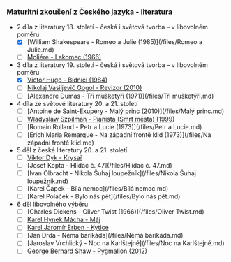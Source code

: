 ### Maturitní zkoušení z Českého jazyka - literatura

- 2 díla z literatury 18. století – česká i světová tvorba – v libovolném poměru
  - [x] [William Shakespeare - Romeo a Julie (1985)](/files/Romeo a Julie.md)
  - [ ] [Moliére - Lakomec (1966)](/files/Lakomec.md)

- 3 díla z literatury 19. století – česká i světová tvorba – v libovolném poměru
  - [x] [Victor Hugo - Bídníci (1984)](/files/Bídníci.md)
  - [ ] [Nikolaj Vasiljevič Gogol - Revizor (2010)](/files/Revizor.md)
  - [ ] [Alexandre Dumas - Tři mušketýři (1971)](/files/Tři mušketýři.md)

- 4 díla ze světové literatury 20. a 21. století
  - [ ] [Antoine de Saint-Exupéry - Malý princ (2010)](/files/Malý princ.md)
  - [ ] [Wladyslaw Szpilman - Pianista (Smrt města) (1999)](/files/Pianista.md)
  - [ ] [Romain Rolland - Petr a Lucie (1973)](/files/Petr a Lucie.md)
  - [ ] [Erich Maria Remarque - Na západní frontě klid (1973)](/files/Na západní frontě klid.md)

- 5 děl z české literatury 20. a 21. století
  - [ ] [Viktor Dyk - Krysař](/files/Krysař.md)
  - [ ] [Josef Kopta - Hlídač č. 47](/files/Hlídač č. 47.md)
  - [ ] [Ivan Olbracht - Nikola Šuhaj loupežník](/files/Nikola Šuhaj loupežník.md)
  - [ ] [Karel Čapek - Bílá nemoc](/files/Bílá nemoc.md)
  - [ ] [Karel Poláček - Bylo nás pět](/files/Bylo nás pět.md)

- 6 děl libovolného výběru
  - [ ] [Charles Dickens - Oliver Twist (1966)](/files/Oliver Twist.md)
  - [ ] [Karel Hynek Mácha - Máj ](/files/Máj.md)
  - [ ] [Karel Jaromír Erben - Kytice ](/files/Kytice.md)
  - [ ] [Jan Drda - Němá barikáda](/files/Němá barikáda.md)
  - [ ] [Jaroslav Vrchlický - Noc na Karlštejně](/files/Noc na Karlštejně.md)
  - [ ] [George Bernard Shaw - Pygmalion (2012)](/files/Pygmalion.md)
